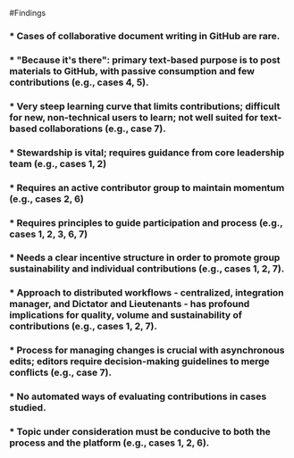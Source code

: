 #Findings
###  * Cases of collaborative document writing in GitHub are rare.
###  * "Because it's there": primary text-based purpose is to post materials to GitHub, with passive consumption and few contributions (e.g., cases 4, 5). 
###  * Very steep learning curve that limits contributions; difficult for new, non-technical users to learn; not well suited for text-based collaborations (e.g., case 7). 
###  * Stewardship is vital; requires guidance from core leadership team (e.g., cases 1, 2)
###  * Requires an active contributor group to maintain momentum (e.g., cases 2, 6)
###  * Requires principles to guide participation and process (e.g., cases 1, 2, 3, 6, 7)
###  * Needs a clear incentive structure in order to promote group sustainability and individual contributions (e.g., cases 1, 2, 7). 
###  * Approach to distributed workflows - centralized, integration manager, and Dictator and Lieutenants - has profound implications for quality, volume and sustainability of contributions (e.g., cases 1, 2, 7). 
###  * Process for managing changes is crucial with asynchronous edits; editors require decision-making guidelines to merge conflicts (e.g., case 7). 
###  * No automated ways of evaluating contributions in cases studied.
###  * Topic under consideration must be conducive to both the process and the platform (e.g., cases 1, 2, 6). 
